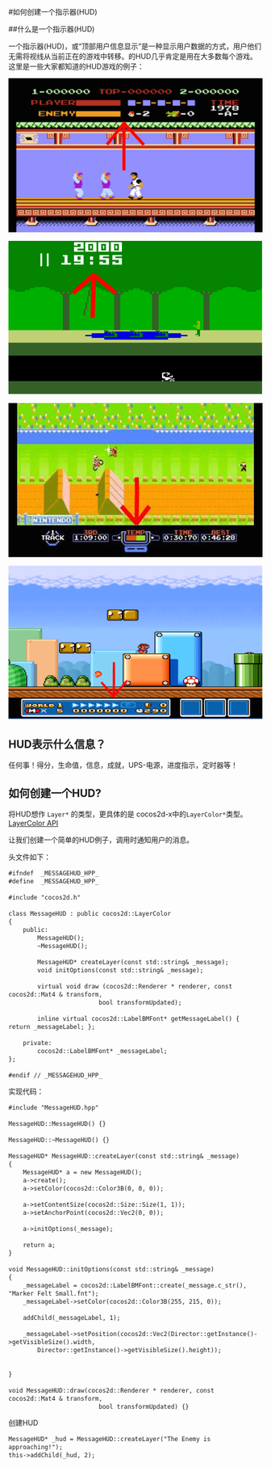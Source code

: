 #如何创建一个指示器(HUD)

##什么是一个指示器(HUD)

一个指示器(HUD)，或“顶部用户信息显示”是一种显示用户数据的方式，用户他们无需将视线从当前正在的游戏中转移。的HUD几乎肯定是用在大多数每个游戏。这里是一些大家都知道的HUD游戏的例子：


![img](res/m_kfm.png)


![img](res/m_pitfall.png)


![img](res/m_excite.jpg)


![img](res/m_mario.png)

## HUD表示什么信息？

任何事！得分，生命值，信息，成就，UPS-电源，进度指示，定时器等！

## 如何创建一个HUD?

将HUD想作 `Layer*` 的类型，更具体的是 cocos2d-x中的`LayerColor*`类型。[LayerColor API](http://www.cocos2d-x.org/reference/native-cpp/V3.0/d1/de8/classcocos2d_1_1_layer_color.html#ab130d18f75bae5aab246f43f87a00034)

让我们创建一个简单的HUD例子，调用时通知用户的消息。

头文件如下：

```
#ifndef  _MESSAGEHUD_HPP_
#define  _MESSAGEHUD_HPP_

#include "cocos2d.h"

class MessageHUD : public cocos2d::LayerColor
{
    public:
        MessageHUD();
        ~MessageHUD();

        MessageHUD* createLayer(const std::string& _message);
        void initOptions(const std::string& _message);

        virtual void draw (cocos2d::Renderer * renderer, const cocos2d::Mat4 & transform,
                         bool transformUpdated); 

        inline virtual cocos2d::LabelBMFont* getMessageLabel() { return _messageLabel; };

    private:
        cocos2d::LabelBMFont* _messageLabel;
};

#endif // _MESSAGEHUD_HPP_
```

实现代码：

```
#include "MessageHUD.hpp"

MessageHUD::MessageHUD() {}

MessageHUD::~MessageHUD() {}

MessageHUD* MessageHUD::createLayer(const std::string& _message)
{   
    MessageHUD* a = new MessageHUD();
    a->create();
    a->setColor(cocos2d::Color3B(0, 0, 0));

    a->setContentSize(cocos2d::Size::Size(1, 1));
    a->setAnchorPoint(cocos2d::Vec2(0, 0)); 

    a->initOptions(_message);

    return a;
}

void MessageHUD::initOptions(const std::string& _message)
{
    _messageLabel = cocos2d::LabelBMFont::create(_message.c_str(), "Marker Felt Small.fnt");
    _messageLabel->setColor(cocos2d::Color3B(255, 215, 0));

    addChild(_messageLabel, 1);

    _messageLabel->setPosition(cocos2d::Vec2(Director::getInstance()->getVisibleSize().width, 
        Director::getInstance()->getVisibleSize().height));


}

void MessageHUD::draw(cocos2d::Renderer * renderer, const cocos2d::Mat4 & transform,
                         bool transformUpdated) {}
```

创建HUD

```
MessageHUD* _hud = MessageHUD::createLayer("The Enemy is approaching!");
this->addChild(_hud, 2);
```